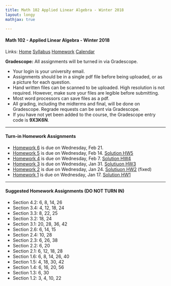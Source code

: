 ```yaml
---
title: Math 102 Applied Linear Algebra - Winter 2018  
layout: longy
mathjax: true  

---
```

#### Math 102 - Applied Linear Algebra - Winter 2018  
  Links: [Home][math102Home]    [Syllabus][math102Syl]    [Homework][math102HW]    [Calendar][math102Cal]
    
   [math102Home]:http://thanghuynh.org/teaching/math102_w18.html
   [math102Syl]:http://thanghuynh.org/teaching/math102_syllabus.html
   [math102HW]:http://thanghuynh.org/teaching/math102_hw.html  
   [math102Cal]:http://thanghuynh.org/teaching/math102_calendar.html

**Gradescope:** All assignments will be turned in via Gradescope.

  * Your login is your university email.  
  * Assignments should be in a single pdf file before being uploaded, or as a picture for each question.  
  * Hand written files can be scanned to be uploaded. High resolution is not required. However, make sure your files are legible before submitting.  
  * Most word processors can save files as a pdf.  
  * All grading, including the midterms and final, will be done on Gradescope. Regrade requests can be sent via Gradescope.  
  * If you have not yet been added to the course, the Gradescope entry code is **9X3K6N**.


--- 
#### Turn-in Homework Assignments  

  * [Homework 6][hw6] is due on Wednesday, Feb 21.
  * [Homework 5][hw5] is due on Wednesday, Feb 14. [Solution HW5][solhw5]
  * [Homework 4][hw4] is due on Wednesday, Feb 7.  [Solution HW4][solhw4]
  * [Homework 3][hw3] is due on Wednesday, Jan 31.  [Solutiuon HW3][solhw3]
  * [Homework 2][hw2] is due on Wednesday, Jan 24.  [Solutiuon HW2][solhw2] (fixed)
  * [Homework 1][hw1] is due on Wednesday, Jan 17.  [Solution HW1][solhw1]
  
  [hw6]:http://thanghuynh.org/teaching/Math102_HW6.pdf
  [solhw5]:http://thanghuynh.org/teaching/Math102_HW5_Solution.pdf
  [hw5]:http://thanghuynh.org/teaching/Math102_HW5.pdf 
  [solhw4]:http://thanghuynh.org/teaching/Math102_HW4_Solution.pdf
  [hw4]:http://thanghuynh.org/teaching/Math102_HW4.pdf 
  [solhw3]:http://thanghuynh.org/teaching/Math102_HW3_Solution.pdf
  [hw3]:http://thanghuynh.org/teaching/Math102_HW3.pdf
  [solhw2]:http://thanghuynh.org/teaching/Math102_HW2_Solution.pdf
  [hw2]:http://thanghuynh.org/teaching/Math102_HW2.pdf
  [solhw1]:http://thanghuynh.org/teaching/Math102_HW1_Solution.pdf
  [hw1]:http://thanghuynh.org/teaching/Math102_HW1.pdf
  

--- 
#### Suggested Homework Assignments (DO NOT TURN IN)  

  * Section 4.2: 6, 8, 14, 26
  * Section 3.4: 4, 12, 18, 24
  * Section 3.3: 8, 22, 25
  * Section 3.2: 18, 24
  * Section 3.1: 20, 28, 36, 42
  * Section 2.6: 6, 14, 15
  * Section 2.4: 10, 28
  * Section 2.3: 6, 26, 38
  * Section 2.2: 6, 20
  * Section 2.1: 6, 12, 18, 28
  * Section 1.6: 6, 8, 14, 26, 40
  * Section 1.5: 4, 18, 30, 42
  * Section 1.4: 6, 16, 20, 56
  * Section 1.3: 6, 30
  * Section 1.2: 3, 4, 10, 22
